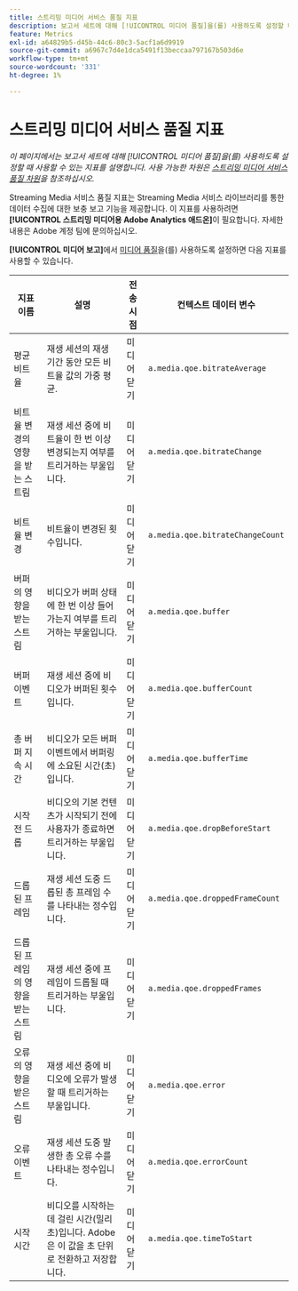 ```yaml
---
title: 스트리밍 미디어 서비스 품질 지표
description: 보고서 세트에 대해 [!UICONTROL 미디어 품질]을(를) 사용하도록 설정할 때 사용 가능한 지표입니다.
feature: Metrics
exl-id: a64829b5-d45b-44c6-80c3-5acf1a6d9919
source-git-commit: a6967c7d4e1dca5491f13beccaa797167b503d6e
workflow-type: tm+mt
source-wordcount: '331'
ht-degree: 1%

---
```


# 스트리밍 미디어 서비스 품질 지표

*이 페이지에서는 보고서 세트에 대해 [!UICONTROL 미디어 품질]을(를) 사용하도록 설정할 때 사용할 수 있는 지표를 설명합니다. 사용 가능한 차원은 [스트리밍 미디어 서비스 품질 차원](../dimensions/sm-quality.md)을 참조하십시오.*

Streaming Media 서비스 품질 지표는 Streaming Media 서비스 라이브러리를 통한 데이터 수집에 대한 보충 보고 기능을 제공합니다. 이 지표를 사용하려면 **[!UICONTROL 스트리밍 미디어용 Adobe Analytics 애드온]**&#x200B;이 필요합니다. 자세한 내용은 Adobe 계정 팀에 문의하십시오.

**[!UICONTROL 미디어 보고]**&#x200B;에서 [미디어 품질](/help/admin/tools/manage-rs/edit-settings/media-management.md)을(를) 사용하도록 설정하면 다음 지표를 사용할 수 있습니다.

| 지표 이름 | 설명 | 전송 시점 | 컨텍스트 데이터 변수 |
| --- | --- | --- | --- |
| 평균 비트율 | 재생 세션의 재생 기간 동안 모든 비트율 값의 가중 평균. | 미디어 닫기 | `a.media.qoe.bitrateAverage` |
| 비트율 변경의 영향을 받는 스트림 | 재생 세션 중에 비트율이 한 번 이상 변경되는지 여부를 트리거하는 부울입니다. | 미디어 닫기 | `a.media.qoe.bitrateChange` |
| 비트율 변경 | 비트율이 변경된 횟수입니다. | 미디어 닫기 | `a.media.qoe.bitrateChangeCount` |
| 버퍼의 영향을 받는 스트림 | 비디오가 버퍼 상태에 한 번 이상 들어가는지 여부를 트리거하는 부울입니다. | 미디어 닫기 | `a.media.qoe.buffer` |
| 버퍼 이벤트 | 재생 세션 중에 비디오가 버퍼된 횟수입니다. | 미디어 닫기 | `a.media.qoe.bufferCount` |
| 총 버퍼 지속 시간 | 비디오가 모든 버퍼 이벤트에서 버퍼링에 소요된 시간(초)입니다. | 미디어 닫기 | `a.media.qoe.bufferTime` |
| 시작 전 드롭 | 비디오의 기본 컨텐츠가 시작되기 전에 사용자가 종료하면 트리거하는 부울입니다. | 미디어 닫기 | `a.media.qoe.dropBeforeStart` |
| 드롭된 프레임 | 재생 세션 도중 드롭된 총 프레임 수를 나타내는 정수입니다. | 미디어 닫기 | `a.media.qoe.droppedFrameCount` |
| 드롭된 프레임의 영향을 받는 스트림 | 재생 세션 중에 프레임이 드롭될 때 트리거하는 부울입니다. | 미디어 닫기 | `a.media.qoe.droppedFrames` |
| 오류의 영향을 받은 스트림 | 재생 세션 중에 비디오에 오류가 발생할 때 트리거하는 부울입니다. | 미디어 닫기 | `a.media.qoe.error` |
| 오류 이벤트 | 재생 세션 도중 발생한 총 오류 수를 나타내는 정수입니다. | 미디어 닫기 | `a.media.qoe.errorCount` |
| 시작 시간 | 비디오를 시작하는 데 걸린 시간(밀리초)입니다. Adobe은 이 값을 초 단위로 전환하고 저장합니다. | 미디어 닫기 | `a.media.qoe.timeToStart` |
